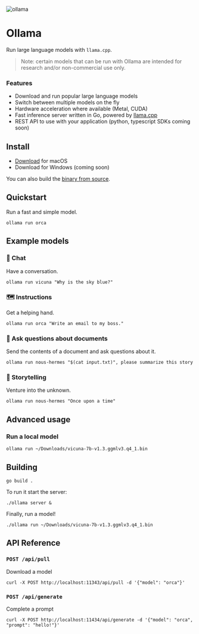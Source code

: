 ![ollama](https://github.com/jmorganca/ollama/assets/251292/961f99bb-251a-4eec-897d-1ba99997ad0f)

# Ollama

Run large language models with `llama.cpp`.

> Note: certain models that can be run with Ollama are intended for research and/or non-commercial use only.

### Features

- Download and run popular large language models
- Switch between multiple models on the fly
- Hardware acceleration where available (Metal, CUDA)
- Fast inference server written in Go, powered by [llama.cpp](https://github.com/ggerganov/llama.cpp)
- REST API to use with your application (python, typescript SDKs coming soon)

## Install

- [Download](https://ollama.ai/download) for macOS
- Download for Windows (coming soon)

You can also build the [binary from source](#building).

## Quickstart

Run a fast and simple model.

```
ollama run orca
```

## Example models

### 💬 Chat

Have a conversation.

```
ollama run vicuna "Why is the sky blue?"
```

### 🗺️ Instructions

Get a helping hand.

```
ollama run orca "Write an email to my boss."
```

### 🔎 Ask questions about documents

Send the contents of a document and ask questions about it.

```
ollama run nous-hermes "$(cat input.txt)", please summarize this story
```

### 📖 Storytelling

Venture into the unknown.

```
ollama run nous-hermes "Once upon a time"
```

## Advanced usage

### Run a local model

```
ollama run ~/Downloads/vicuna-7b-v1.3.ggmlv3.q4_1.bin
```

## Building

```
go build .
```

To run it start the server:

```
./ollama server &
```

Finally, run a model!

```
./ollama run ~/Downloads/vicuna-7b-v1.3.ggmlv3.q4_1.bin
```

## API Reference

### `POST /api/pull`

Download a model

```
curl -X POST http://localhost:11343/api/pull -d '{"model": "orca"}'
```

### `POST /api/generate`

Complete a prompt

```
curl -X POST http://localhost:11434/api/generate -d '{"model": "orca", "prompt": "hello!"}'
```

